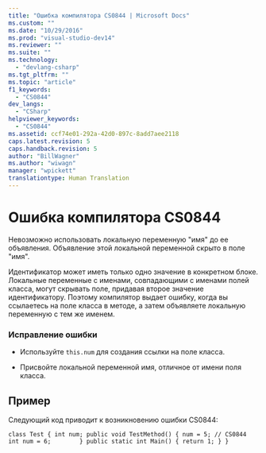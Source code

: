 ```yaml
---
title: "Ошибка компилятора CS0844 | Microsoft Docs"
ms.custom: ""
ms.date: "10/29/2016"
ms.prod: "visual-studio-dev14"
ms.reviewer: ""
ms.suite: ""
ms.technology: 
  - "devlang-csharp"
ms.tgt_pltfrm: ""
ms.topic: "article"
f1_keywords: 
  - "CS0844"
dev_langs: 
  - "CSharp"
helpviewer_keywords: 
  - "CS0844"
ms.assetid: ccf74e01-292a-42d0-897c-8add7aee2118
caps.latest.revision: 5
caps.handback.revision: 5
author: "BillWagner"
ms.author: "wiwagn"
manager: "wpickett"
translationtype: Human Translation
---
```

# Ошибка компилятора CS0844
Невозможно использовать локальную переменную "имя" до ее объявления. Объявление этой локальной переменной скрыто в поле "имя".  
  
 Идентификатор может иметь только одно значение в конкретном блоке. Локальные переменные с именами, совпадающими с именами полей класса, могут скрывать поле, придавая второе значение идентификатору. Поэтому компилятор выдает ошибку, когда вы ссылаетесь на поле класса в методе, а затем объявляете локальную переменную с тем же именем.  
  
### Исправление ошибки  
  
-   Используйте `this.num` для создания ссылки на поле класса.  
  
-   Присвойте локальной переменной имя, отличное от имени поля класса.  
  
## Пример  
 Следующий код приводит к возникновению ошибки CS0844:  
  
```  
class Test { int num; public void TestMethod() { num = 5; // CS0844 int num = 6;        } public static int Main() { return 1; } }  
```